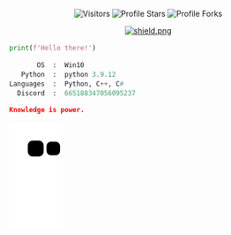 <p align="center"><img src="https://gpvc.arturio.dev/LethalAspect" alt="Visitors"></a>
<img src="https://img.shields.io/badge/dynamic/json?&label=Total%20Stars&color=bb2527&style=flat&style=for-the-badge&query=%24.stars&url=https://api.github-star-counter.workers.dev/user/LethalAspect" alt="Profile Stars"></a>
<img src="https://img.shields.io/badge/dynamic/json?&label=Total%20Forks&color=bb2527&style=flat&style=for-the-badge&query=%24.forks&url=https://api.github-star-counter.workers.dev/user/LethalAspect" alt="Profile Forks"></a>
<p align="center"><a href="https://discord.gg/S7sb24pCzn" target="_blank"><img src="https://discordapp.com/api/guilds/995960657214189578/widget.png?style=shield" alt="shield.png"></a></p></p>

```python
print(f'Hello there!')
```

```python
       OS  :  Win10
   Python  :  python 3.9.12
Languages  :  Python, C++, C#
  Discord  :  665188347056095237
```

```json
Knowledge is power.
```

<a href="https://discord.gg/S7sb24pCzn" target="_blank"><img src="https://github.com/AstraaDev/AstraaDev/blob/output/github-contribution-grid-snake.svg" alt="snake"></a>
